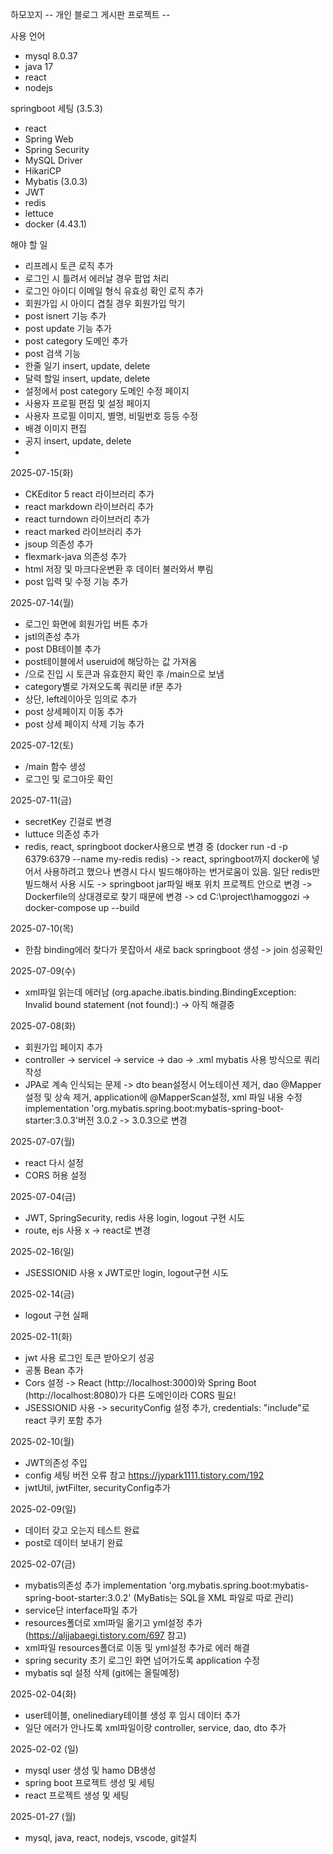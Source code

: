 하모꼬지
-- 개인 블로그 게시판 프로젝트 --

사용 언어
- mysql 8.0.37
- java 17
- react
- nodejs

springboot 세팅 (3.5.3)
- react
- Spring Web
- Spring Security
- MySQL Driver
- HikariCP
- Mybatis (3.0.3)
- JWT 
- redis 
- lettuce
- docker (4.43.1)

해야 할 일
- 리프레시 토큰 로직 추가
- 로그인 시 틀려서 에러날 경우 팝업 처리
- 로그인 아이디 이메일 형식 유효성 확인 로직 추가
- 회원가입 시 아이디 겹칠 경우 회원가입 막기
- post isnert 기능 추가
- post update 기능 추가
- post category 도메인 추가
- post 검색 기능
- 한줄 일기 insert, update, delete
- 달력 할일 insert, update, delete
- 설정에서 post category 도메인 수정 페이지
- 사용자 프로필 편집 및 설정 페이지
- 사용자 프로필 이미지, 별명, 비밀번호 등등 수정 
- 배경 이미지 편집
- 공지 insert, update, delete
- 

2025-07-15(화)
- CKEditor 5 react 라이브러리 추가
- react markdown 라이브러리 추가
- react turndown 라이브러리 추가
- react marked 라이브러리 추가
- jsoup 의존성 추가
- flexmark-java 의존성 추가
- html 저장 및 마크다운변환 후 데이터 불러와서 뿌림
- post 입력 및 수정 기능 추가


2025-07-14(월)
- 로그인 화면에 회원가입 버튼 추가
- jstl의존성 추가
- post DB테이블 추가
- post테이블에서 useruid에 해당하는 값 가져옴
- /으로 진입 시 토큰과 유효한지 확인 후 /main으로 보냄
- category별로 가져오도록 쿼리문 if문 추가
- 상단, left레이아웃 임의로 추가
- post 상세페이지 이동 추가
- post 상세 페이지 삭제 기능 추가


2025-07-12(토)
- /main 함수 생성
- 로그인 및 로그아웃 확인


2025-07-11(금)
- secretKey 긴걸로 변경
- luttuce 의존성 추가
- redis, react, springboot docker사용으로 변경 중 (docker run -d -p 6379:6379 --name my-redis redis)
    -> react, springboot까지 docker에 넣어서 사용하려고 했으나 변경시 다시 빌드해야하는 번거로움이 있음. 일단 redis만 빌드해서 사용 시도
    -> springboot jar파일 배포 위치 프로젝트 안으로 변경 -> Dockerfile의 상대경로로 찾기 때문에 변경
    -> cd C:\project\hamoggozi   ->   docker-compose up --build


2025-07-10(목)
- 한참 binding에러 찾다가 못잡아서 새로 back springboot 생성 -> join 성공확인


2025-07-09(수)
- xml파일 읽는데 에러남 (org.apache.ibatis.binding.BindingException: Invalid bound statement (not found):) -> 아직 해결중


2025-07-08(화)
- 회원가입 페이지 추가
- controller -> serviceI -> service -> dao -> .xml mybatis 사용 방식으로 쿼리 작성
- JPA로 계속 인식되는 문제 -> dto bean설정시 어노테이션 제거, dao @Mapper 설정 및 상속 제거, application에 @MapperScan설정, xml 파일 내용 수정
implementation 'org.mybatis.spring.boot:mybatis-spring-boot-starter:3.0.3'버전 3.0.2 -> 3.0.3으로 변경


2025-07-07(월)
- react 다시 설정
- CORS 허용 설정


2025-07-04(금)
- JWT, SpringSecurity, redis 사용 login, logout 구현 시도
- route, ejs 사용 x -> react로 변경


2025-02-16(일)
- JSESSIONID 사용 x JWT로만 login, logout구현 시도


2025-02-14(금)
- logout 구현 실패


2025-02-11(화)
- jwt 사용 로그인 토큰 받아오기 성공
- 공통 Bean 추가
- Cors 설정 ->  React (http://localhost:3000)와 Spring Boot (http://localhost:8080)가 다른 도메인이라 CORS 필요!
- JSESSIONID 사용 -> securityConfig 설정 추가, credentials: "include"로 react 쿠키 포함 추가


2025-02-10(월)
- JWT의존성 주입
- config 세팅 버전 오류 참고 https://jypark1111.tistory.com/192
- jwtUtil, jwtFilter, securityConfig추가


2025-02-09(일)
- 데이터 갖고 오는지 테스트 완료
- post로 데이터 보내기 완료


2025-02-07(금)
- mybatis의존성 추가 implementation 'org.mybatis.spring.boot:mybatis-spring-boot-starter:3.0.2'
    (MyBatis는 SQL을 XML 파일로 따로 관리)
- service단 interface파일 추가
- resources폴더로 xml파일 옮기고 yml설정 추가 (https://aljjabaegi.tistory.com/697 참고)
- xml파일 resources폴더로 이동 및 yml설정 추가로 에러 해결
- spring security 초기 로그인 화면 넘어가도록 application 수정
- mybatis sql 설정 삭제 (git에는 올릴예정)


2025-02-04(화)
- user테이블, onelinediary테이블 생성 후 임시 데이터 추가
- 일단 에러가 안나도록 xml파일이랑 controller, service, dao, dto 추가


2025-02-02 (일)
- mysql user 생성 및 hamo DB생성
- spring boot 프로젝트 생성 및 세팅
- react 프로젝트 생성 및 세팅


2025-01-27 (월)
- mysql, java, react, nodejs, vscode, git설치

